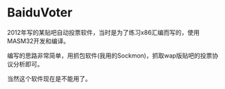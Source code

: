 # BaiduVoter

2012年写的某贴吧自动投票软件，当时是为了练习x86汇编而写的，使用MASM32开发和编译。

编写的思路非常简单，用抓包软件(我用的Sockmon)，抓取wap版贴吧的投票协议分析即可。

当然这个软件现在是不能用了。
